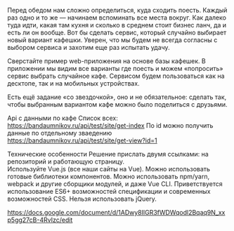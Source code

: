 Перед обедом нам сложно определиться, куда сходить поесть. Каждый раз одно и то же — начинаем вспоминать все места вокруг.
Как далеко туда идти, какая там кухня и сколько в среднем стоит бизнес ланч, да и есть ли он вообще. Вот бы сделать сервис,
который случайно выбирает новый вариант кафешки. Уверен, что мы будем не всегда согласны с выбором сервиса
и захотим еще раз испытать удачу.

Сверстайте пример web-приложения на основе базы кафешек. В приложении мы видим все варианты где поесть
и можем «попросить» сервис выбрать случайное кафе. Сервисом будем пользоваться как на десктопе, так и на мобильных устройствах.

Есть ещё задание «со звездочкой», оно и не обязательное: сделать так, чтобы выбранным вариантом кафе можно было поделиться с друзьями.

Api с данными по кафе
Список всех: https://bandaumnikov.ru/api/test/site/get-index
По id можно получить данные по отдельному зваедению https://bandaumnikov.ru/api/test/site/get-view?id=1

Технические особенности
Решение прислать двумя ссылками: на репозиторий и работающую страницу.  
Используйте Vue.js (все наши сайты на Vue).
Можно использовать готовые библиотеки компонентов.
Можно использовать npm/yarn, webpack и другие сборщики модулей, и даже Vue CLI.
Приветствуется использование ES6+ возможностей спецификации и современных возможностей CSS.
Нельзя использовать jQuery.

https://docs.google.com/document/d/1ADwy8IlGR3fWDWqodl2Bqaq9N_xxp5gg27cB-4RvIzc/edit
